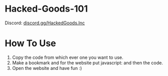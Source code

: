 # Hacked-Goods-101
Discord: [discord.gg/HackedGoods.Inc](https://discord.gg/tQqQcfqpUV)
  # How To Use
1. Copy the code from which ever one you want to use.
2. Make a bookmark and for the website put javascript: and then the code.
3. Open the website and have fun :)
  
